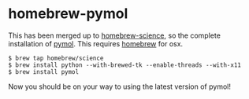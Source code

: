 homebrew-pymol
==========

This has been merged up to [homebrew-science](hbsci), so the complete installation of [pymol](pymol). 
This requires [homebrew](hb) for osx.

```
$ brew tap homebrew/science
$ brew install python --with-brewed-tk --enable-threads --with-x11
$ brew install pymol
```

Now you should be on your way to using the latest version of pymol!


[hb]:http://mxcl.github.com/homebrew/
[hbsci]:https://github.com/Homebrew/homebrew-science
[pymol]:http://pymol.org
